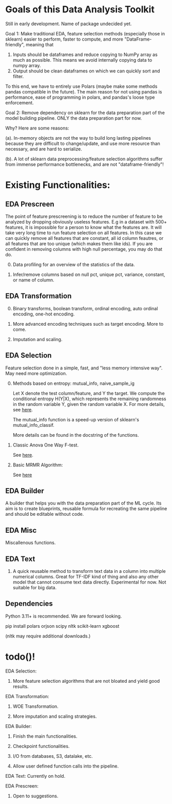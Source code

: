 # Goals of this Data Analysis Toolkit

Still in early development. Name of package undecided yet.

Goal 1: Make traditional EDA, feature selection methods (especially those in sklearn) easier to perform, faster to compute, and more "DataFrame-friendly", meaning that 

1. Inputs should be dataframes and reduce copying to NumPy array as much as possible. This means we avoid internally copying data to numpy array.
2. Output should be clean dataframes on which we can quickly sort and filter.

To this end, we have to entirely use Polars (maybe make some methods pandas compatible in the future). The main reason for not using pandas is performance, ease of programming in polars, and pandas's loose type enforcement.

Goal 2: Remove dependency on sklearn for the data preparation part of the model building pipeline. ONLY the data preparation part for now.

Why? Here are some reasons: 

(a). In-memory objects are not the way to build long lasting pipelines because they are difficult to change/update, and use more resource than necessary, and are hard to serialize. 

(b). A lot of sklearn data preprocessing/feature selection algorithms suffer from immense performance bottlenecks, and are not "dataframe-friendly"!

# Existing Functionalities:

## EDA Prescreen

The point of feature prescreening is to reduce the number of feature to be analyzed by dropping obviously useless features. E.g in a dataset with 500+ features, it is impossible for a person to know what the features are. It will take very long time to run feature selection on all features. In this case we can quickly remove all features that are constant, all id column feautres, or all features that are too unique (which makes them like ids). If you are confident in removing columns with high null percentage, you may do that do.

0. Data profiling for an overview of the statistics of the data.

1. Infer/remove columns based on null pct, unique pct, variance, constant, or name of column.


## EDA Transformation

0. Binary transforms, boolean transform, ordinal encoding, auto ordinal encoding, one-hot encoding.

1. More advanced encoding techniques such as target encoding. More to come.

2. Imputation and scaling.

## EDA Selection

Feature selection done in a simple, fast, and "less memory intensive way". May need more optimization.

0. Methods based on entropy: mutual_info, naive_sample_ig
    
    Let X denote the test column/feature, and Y the target. We compute the conditional entropy H(Y|X), which represents the remaining randomness in the random variable Y, given the random variable X. For more details, see [here](https://en.wikipedia.org/wiki/Entropy_(information_theory)).

    The mutual_info function is a speed-up version of sklearn's mutual_info_classif. 

    More details can be found in the docstring of the functions.

1. Classic Anova One Way F-test.
    
    See [here](https://saylordotorg.github.io/text_introductory-statistics/s15-04-f-tests-in-one-way-anova.html).

2. Basic MRMR Algorithm:

    See [here](https://towardsdatascience.com/mrmr-explained-exactly-how-you-wished-someone-explained-to-you-9cf4ed27458b)

## EDA Builder

A builder that helps you with the data preparation part of the ML cycle. Its aim is to create blueprints, reusable formula for recreating the same pipeline and should be editable without code. 

## EDA Misc

Miscallenous functions.

## EDA Text

1. A quick reusable method to transform text data in a column into multiple numerical columns. Great for TF-IDF kind of thing and also any other model that cannot consume text data directly. Experimental for now. Not suitable for big data. 

## Dependencies

Python 3.11+ is recommended. We are forward looking.

pip install polars orjson scipy nltk scikit-learn xgboost 

(nltk may require additional downloads.)

# todo()!

EDA Selection:

1. More feature selection algorithms that are not bloated and yield good results.

EDA Transformation:

1. WOE Transformation.

2. More imputation and scaling strategies.

EDA Builder:

1. Finish the main functionalities.

2. Checkpoint functionalities.

3. I/O from databases, S3, datalake, etc.

4. Allow user defined function calls into the pipeline.

EDA Text: Currently on hold.

EDA Prescreen:

1. Open to suggestions.

